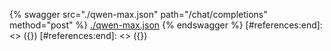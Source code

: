 [#references:start]: <> ({ "template": "openapi" })
[#references:start]: <> ({ "template": "openapi" })
{% swagger src="./qwen-max.json" path="/chat/completions" method="post" %}
[./qwen-max.json](./qwen-max.json)
{% endswagger %}
[#references:end]: <> ({})
[#references:end]: <> ({})